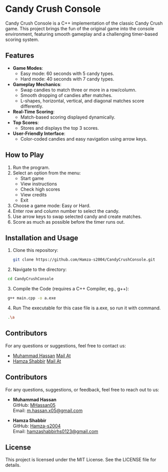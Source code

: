 # Candy Crush Console

Candy Crush Console is a C++ implementation of the classic Candy Crush game. This project brings the fun of the original game into the console environment, featuring smooth gameplay and a challenging timer-based scoring system.

## Features

- **Game Modes**:
  - Easy mode: 60 seconds with 5 candy types.
  - Hard mode: 40 seconds with 7 candy types.
- **Gameplay Mechanics**:
  - Swap candies to match three or more in a row/column.
  - Smooth dropping of candies after matches.
  - L-shapes, horizontal, vertical, and diagonal matches score differently.
- **Real-Time Scoring**:
  - Match-based scoring displayed dynamically.
- **Top Scores**:
  - Stores and displays the top 3 scores.
- **User-Friendly Interface**:
  - Color-coded candies and easy navigation using arrow keys.
  
## How to Play

1. Run the program.
2. Select an option from the menu:
   - Start game
   - View instructions
   - Check high scores
   - View credits
   - Exit
3. Choose a game mode: Easy or Hard.
4. Enter row and column number to select the candy.
5. Use arrow keys to swap selected candy and create matches.
6. Score as much as possible before the timer runs out.

## Installation and Usage

1. Clone this repository:
   ```bash
   git clone https://github.com/Hamza-s2004/CandyCrushConsole.git
2. Navigate to the directory:
  ```bash
   cd CandyCrushConsole
   ```
3. Compile the Code (requires a C++ Compiler, eg., g++):
  ```bash
   g++ main.cpp -o a.exe
  ```
4. Run The  executable for this case file is a.exe, so run it with command. 
  ```bash
   .\a 
  ```
  
## Contributors
For any questions or suggestions, feel free to contact us:
- [Muhammad Hassan](https://github.com/MHassan05) [Mail At](m.hassan.x05@gmail.com) 
- [Hamza Shabbir](https://github.com/Hamza-s2004)
[Mail At](hamzashabbirhs0123@gmail.com)

## Contributors

For any questions, suggestions, or feedback, feel free to reach out to us:

- **Muhammad Hassan**  
  GitHub: [MHassan05](https://github.com/MHassan05)  
  Email: [m.hassan.x05@gmail.com](mailto:m.hassan.x05@gmail.com)

- **Hamza Shabbir**  
  GitHub: [Hamza-s2004](https://github.com/Hamza-s2004)  
  Email: [hamzashabbirhs0123@gmail.com](mailto:hamzashabbirhs0123@gmail.com)

## License
This project is licensed under the MIT License. See the LICENSE file for details.